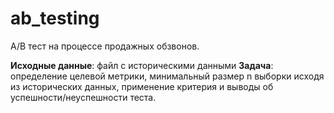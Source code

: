 # ab_testing
A/B тест на процессе продажных обзвонов.

**Исходные данные**: файл с историческими данными
**Задача**: определение целевой метрики, минимальный размер n выборки исходя из исторических данных, применение критерия и выводы об успешности/неуспешности теста.

